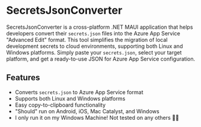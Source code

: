 # SecretsJsonConverter

SecretsJsonConverter is a cross-platform .NET MAUI application that helps developers convert their `secrets.json` files into the Azure App Service "Advanced Edit" format. This tool simplifies the migration of local development secrets to cloud environments, supporting both Linux and Windows platforms. Simply paste your `secrets.json`, select your target platform, and get a ready-to-use JSON for Azure App Service configuration.

## Features
- Converts `secrets.json` to Azure App Service format
- Supports both Linux and Windows platforms
- Easy copy-to-clipboard functionality
- "Should" run on Android, iOS, Mac Catalyst, and Windows
- I only run it on my Windows Machine! Not tested on any others 🤷‍♂️